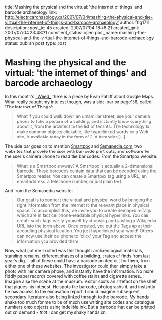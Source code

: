 title: Mashing the physical and the virtual: 'the internet of things' and barcode archaeology
link: http://electricarchaeology.ca/2007/07/04/mashing-the-physical-and-the-virtual-the-internet-of-things-and-barcode-archaeology/
author: fhg1711
description: 
post_id: 45
created: 2007/07/04 18:48:21
created_gmt: 2007/07/04 23:48:21
comment_status: open
post_name: mashing-the-physical-and-the-virtual-the-internet-of-things-and-barcode-archaeology
status: publish
post_type: post

# Mashing the physical and the virtual: 'the internet of things' and barcode archaeology

In this month's _[Wired_](http://www.wired.com/techbiz/it/magazine/15-07/ff_maps) there is a piece by Evan Ratliff about Google Maps. What really caught my interest though, was a side-bar on page156, called 'The Internet of Things': 

> What if you could walk down an unfamiliar street, use your camera phone to take a picture of a building, and instantly know everything about it, from the architect to the list of tenants. The technology to make common objects clickable, like hyperlinked words on a Web site, is available today in the form of 2-d barcodes [...]

The side bar goes on to mention [Smartpox](http://www.smartpox.com) and [Semapedia.com](http://www.semapedia.org/), two websites that provide the user with bar-code print outs, and software for the user's camera phone to read the bar codes. From the Smartpox website: 

> What is a Smartpox anyway? A Smartpox is actually a 2-dimensional barcode. These barcodes contain data that can be decoded using the Smartpox reader. You can create a Smartpox tag using a URL, an email address, a telephone number, or just plain text.

And from the Semapedia website: 

> Our goal is to connect the virtual and physical world by bringing the right information from the internet to the relevant place in physical space. To accomplish this, we invite you to create Semapedia-Tags which are in fact cellphone-readable physical hyperlinks. You can create such Tags easily yourself by choosing and pasting a Wikipedia URL into the form above. Once created, you put the Tags up at their according physical location. You just hyperlinked your world! Others can now use their cellphone to 'click' your Tag and access the information you provided them.

Now, what got me excited was this thought: archaeological materials, standing remains, different phases of a building, crates of finds from last year's dig.... all of these could have a barcode printed out for them, from either one of these websites. The investigator could then simply take a photo with her camera phone, and instantly have the information. No more fiddly paper records covered with coffee stains and cigarette ashes... Imagine also the scene at the museum. Visitor spots an artefact on the shelf that piques his interest. He spots the barcode, photographs it, and instantly he has access to the excavation report. I could imagine subsequent secondary literature also being linked through to the barcode. My hands shake too much for me to be of much use writing site codes and catalogue numbers onto objects using indelible ink. But a barcode that can be printed out on demand - _that_ I can get my shaky hands on.